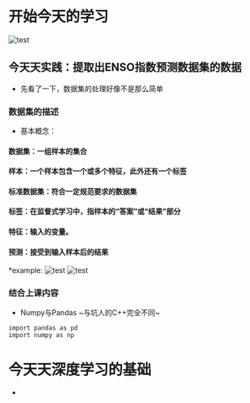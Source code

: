 # 开始今天的学习
![test](https://i0.hdslb.com/bfs/article/4ca4edd4b523955ec33662c5512ed0ae9b8dae55.png@942w_531h_progressive.webp)
## 今天天实践：提取出ENSO指数预测数据集的数据
* 先看了一下，数据集的处理好像不是那么简单
### 数据集的描述
* 基本概念：
#### 数据集：一组样本的集合
#### 样本：一个样本包含一个或多个特征，此外还有一个标签
#### 标准数据集：符合一定规范要求的数据集
#### 标签：在监督式学习中，指样本的“答案”或“结果”部分
#### 特征：输入的变量。
#### 预测：接受到输入样本后的结果
*example:
![test](https://pic1.zhimg.com/80/v2-0f9d37bcf270ae016a07f787b947d008_1440w.webp)
![test](https://pic4.zhimg.com/80/v2-2fb619765bc11af428eec6892d8c0dcb_1440w.webp)
### 结合上课内容
* Numpy与Pandas
~与坑人的C++完全不同~   
```
import pandas as pd
import numpy as np
```

# 今天天深度学习的基础
* 